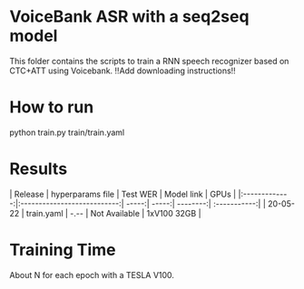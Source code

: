 # VoiceBank ASR with a seq2seq model
This folder contains the scripts to train a RNN speech recognizer based on CTC+ATT 
using Voicebank.
!!Add downloading instructions!!

# How to run
python train.py train/train.yaml

# Results

| Release | hyperparams file | Test WER | Model link | GPUs |
|:-------------:|:---------------------------:| -----:| -----:| --------:| :-----------:|
| 20-05-22 | train.yaml | -.-- | Not Available | 1xV100 32GB |


# Training Time
About N for each epoch with a TESLA V100.


